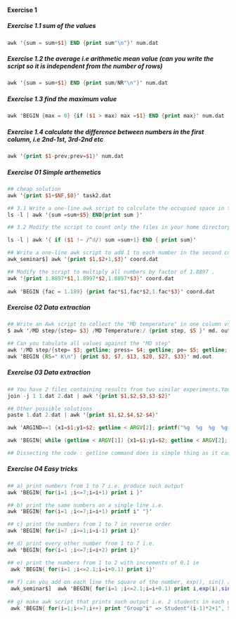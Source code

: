 #### Exercise 1

##### Exercise 1.1 sum of the values
```awk
awk '{sum = sum+$1} END {print sum"\n"}' num.dat 
```

##### Exercise 1.2  the average i.e arithmetic mean value (can you write the script so it is independent from the number of rows)
```awk
awk '{sum = sum+$1} END {print sum/NR"\n"}' num.dat 
```

##### Exercise 1.3 find the maximum value
```awk
awk 'BEGIN {max = 0} {if ($1 > max) max =$1} END {print max}' num.dat
```

##### Exercise 1.4 calculate the difference between numbers in the first column, i.e 2nd-1st, 3rd-2nd etc
```awk
awk '{print $1-prev;prev=$1}' num.dat 
```

##### Exercise 01 Simple arthemetics
```awk
## cheap solution
awk '{print $1+$NF,$0}' task2.dat
```

```awk
## 3.1 Write a one-line awk script to calculate the occupied space in this folder. (*)
ls -l | awk '{sum =sum+$5} END{print sum }'
```

```awk
## 3.2 Modify the script to count only the files in your home directory (hopefully you have some in your home folder)(hint: directories begin with ”d” in the access field) (*)

ls -l | awk '{ if ($1 !~ /^d/) sum =sum+1} END { print sum}'
```

```awk
## Write a one-line awk script to add 1 to each number in the second column. (*)
awk_seminar$] awk '{print $1,$2+1,$3}' coord.dat 

## Modify the script to multiply all numbers by factor of 1.8897 . 
awk '{print 1.8897*$1,1.8997*$2,1.8897*$3}' coord.dat 
 
awk 'BEGIN {fac = 1.189} {print fac*$1,fac*$2,1.fac*$3}' coord.dat 
```


##### Exercise 02 Data extraction
 ``` awk
## Write an Awk script to collect the "MD temperature" in one column vs the "Md step" i.e.
$ awk '/MD step/{step= $3} /MD Temperature:/ {print step, $5 }' md. out

## Can you tabulate all values against the "MD step"
awk '/MD step/{step= $3; getline; press= $4; getline; pe= $5; getline; ke= $6; getline; te= $6; getline; t=$5; print step,press,pe,ke,te,t} ' Md.out 
awk 'BEGIN {RS=" K\n"} {print $3, $7, $13, $20, $27, $33}' md.out

```
##### Exercise 03 Data extraction

```awk
## You have 2 files containing results from two similar experiments.You want to calculate the difference between the numbers in the second columns. 
join -j 1 1.dat 2.dat | awk '{print $1,$2,$3,$3-$2}'

## Other possible solutions
paste 1.dat 2.dat | awk '{print $1,$2,$4,$2-$4}'

awk 'ARGIND==1 {x1=$1;y1=$2; getline < ARGV[2]; printf("%g  %g  %g  %g  %g\n",x1,y1,$1,$2,y1-$2);}' 1.dat 2.dat

awk 'BEGIN{ while (getline < ARGV[1]) {x1=$1;y1=$2; getline < ARGV[2]; printf("%g  %g  %g  %g  %g\n",x1,y1,$1,$2,y1-$2);}}' 1.dat 2.dat

## Dissecting the code : getline command does is simple thing as it causes you to be forced in the same line. ARGV[1] amd ARG[2] gives index of argument array.
```
##### Exercise 04 Easy tricks
```awk
## a) print numbers from 1 to 7 i.e. produce such output
awk 'BEGIN{ for(i=1 ;i<=7;i=i+1) print i }'

## b) print the same numbers on a single line i.e.
awk 'BEGIN{ for(i=1 ;i<=7;i=i+1) printf i" "}'

## c) print the numbers from 1 to 7 in reverse order
awk 'BEGIN{ for(i=7 ;i>=1;i=i-1) print i}'

## d) print every other number from 1 to 7 i.e. 
awk 'BEGIN{ for(i=1 ;i<=7;i=i+2) print i}'

## e) print the numbers from 1 to 2 with increments of 0.1 ie
 awk 'BEGIN{ for(i=1 ;i<=2.1;i=i+0.1) print i}'
 
## f) can you add on each line the square of the number, exp(), sin() /the argument is in radians, don't worry/ 
 awk_seminar$]  awk 'BEGIN{ for(i=1 ;i<=2.1;i=i+0.1) print i,exp(i),sin(i)}'
 
## g) make awk script that prints such output i.e. 2 students in each group. (**)
 awk 'BEGIN{ for(i=1;i<=7;i++) print "Group"i" => Student"(i-1)*2+1", Student"(i-1)*2+2 }'
```

